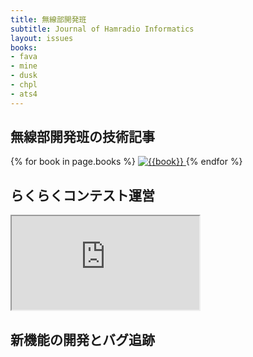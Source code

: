 ```yaml
---
title: 無線部開発班
subtitle: Journal of Hamradio Informatics
layout: issues
books:
- fava
- mine
- dusk
- chpl
- ats4
---
```


## 無線部開発班の技術記事

<div class='row g-3'>
	{% for book in page.books %}
		<a href='/{{book}}' class='col-lg-3 col-md-4 col-sm-6'>
			<img src='images/{{book}}.png' class='img-thumbnail' alt='{{book}}'>
		</a>
	{% endfor %}
</div>

## らくらくコンテスト運営

<div class='ratio ratio-16x9'>
	<iframe src='https://www.youtube.com/embed/Yb6QY7BI4kA?vq=hd1080' title='YouTube video player' allowfullscreen></iframe>
</div>

## 新機能の開発とバグ追跡
